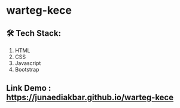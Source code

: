# warteg-kece
## 🛠 Tech Stack:
1. HTML
2. CSS
3. Javascript
4. Bootstrap
## Link Demo : <a href="https://junaediakbar.github.io/warteg-kece/">https://junaediakbar.github.io/warteg-kece</a>
